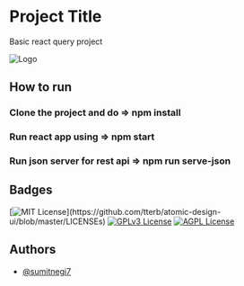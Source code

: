 
# Project Title

Basic react query project 




![Logo](https://tkdodo.eu/blog/static/e34c9bdb709f49c90b76af647160ca18/73f08/react-query.png)

## How to run

### Clone the project and do => npm install

### Run react app using => npm start

### Run json server for rest api => npm run serve-json


## Badges


[![MIT License](https://img.shields.io/apm/l/atomic-design-ui.svg?)](https://github.com/tterb/atomic-design-ui/blob/master/LICENSEs)
[![GPLv3 License](https://img.shields.io/badge/License-GPL%20v3-yellow.svg)](https://opensource.org/licenses/)
[![AGPL License](https://img.shields.io/badge/license-AGPL-blue.svg)](http://www.gnu.org/licenses/agpl-3.0)


## Authors

- [@sumitnegi7](https://www.github.com/sumitnegi7)

